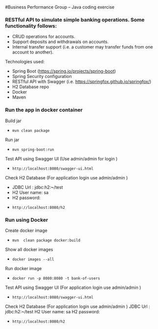 
#Business Performance Group – Java coding exercise

### RESTful API to simulate simple banking operations.  Some   functionality follows:

* CRUD operations for  accounts.
* 	Support deposits and withdrawals on accounts.
* 	Internal transfer support (i.e. a customer may transfer funds from one account to another).



Technologies used:

* 	 Spring Boot (https://spring.io/projects/spring-boot)
* 	 Spring Security configuration
* 	 RESTful API with Swagger (i.e. https://springfox.github.io/springfox/)
* 	 H2 Database repo
* 	 Docker  
* 	 Maven 

### Run the app in docker container
Build jar 
* 	  mvn clean package 
Run jar 
* 	  mvn spring-boot:run

Test API using Swagger UI (Use admin/admin for login )
* 	  http://localhost:8080/swagger-ui.html
Check H2 Database (For application login use admin/admin )
-  JDBC Url : jdbc:h2:~/test
-  H2 User name: sa
-  H2 password:
* 	  http://localhost:8080/h2


### Run using Docker
Create docker image
* 	  mvn  clean package docker:build
Show all  docker images
* 	  docker images --all
Run docker image
* 	  docker run -p 8080:8080 -t bank-of-users
 
Test API using Swagger UI (For application login use admin/admin )
* 	  http://localhost:8080/swagger-ui.html

Check H2 Database (For application login use admin/admin )
JDBC Url : jdbc:h2:~/test
H2 User name: sa
H2 password:

* 	  http://localhost:8080/h2
